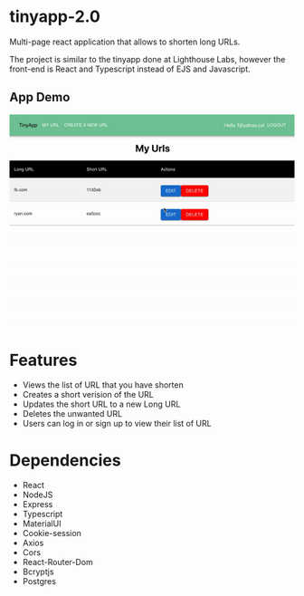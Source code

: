 # tinyapp-2.0

Multi-page react application that allows to shorten long URLs. 

The project is similar to the tinyapp done at Lighthouse Labs, however the front-end is React and Typescript instead of EJS and Javascript. 

## App Demo 
![Demo](./client/public/demo.gif)

# Features 
- Views the list of URL that you have shorten
- Creates a short verision of the URL 
- Updates the short URL to a new Long URL
- Deletes the unwanted URL  
- Users can log in or sign up to view their list of URL  


# Dependencies 
- React
- NodeJS 
- Express
- Typescript
- MaterialUI 
- Cookie-session 
- Axios 
- Cors
- React-Router-Dom
- Bcryptjs
- Postgres